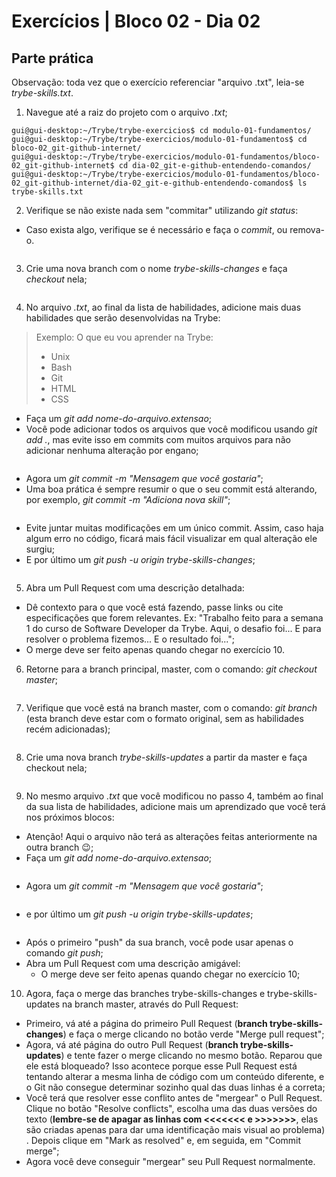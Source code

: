 # Exercícios | Bloco 02 - Dia 02

## Parte prática

Observação: toda vez que o exercício referenciar "arquivo .txt", leia-se *trybe-skills.txt*.

1. Navegue até a raiz do projeto com o arquivo *.txt*;
```
gui@gui-desktop:~/Trybe/trybe-exercicios$ cd modulo-01-fundamentos/
gui@gui-desktop:~/Trybe/trybe-exercicios/modulo-01-fundamentos$ cd bloco-02_git-github-internet/
gui@gui-desktop:~/Trybe/trybe-exercicios/modulo-01-fundamentos/bloco-02_git-github-internet$ cd dia-02_git-e-github-entendendo-comandos/
gui@gui-desktop:~/Trybe/trybe-exercicios/modulo-01-fundamentos/bloco-02_git-github-internet/dia-02_git-e-github-entendendo-comandos$ ls
trybe-skills.txt

```

2. Verifique se não existe nada sem "commitar" utilizando *git status*:
- Caso exista algo, verifique se é necessário e faça o *commit*, ou remova-o.
```

```

3. Crie uma nova branch com o nome *trybe-skills-changes* e faça *checkout* nela;
```

```

4. No arquivo *.txt*, ao final da lista de habilidades, adicione mais duas habilidades que serão desenvolvidas na Trybe:
> Exemplo:
> O que eu vou aprender na Trybe:
>
>- Unix
>- Bash
>- Git
>- HTML
>- CSS
- Faça um *git add nome-do-arquivo.extensao*;
- Você pode adicionar todos os arquivos que você modificou usando *git add .*, mas evite isso em commits com muitos arquivos para não adicionar nenhuma alteração por engano;
```

```
- Agora um *git commit -m "Mensagem que você gostaria"*;
- Uma boa prática é sempre resumir o que o seu commit está alterando, por exemplo, *git commit -m "Adiciona nova skill"*;
```

```
- Evite juntar muitas modificações em um único commit. Assim, caso haja algum erro no código, ficará mais fácil visualizar em qual alteração ele surgiu;
- E por último um *git push -u origin trybe-skills-changes*;
```

```

5. Abra um Pull Request com uma descrição detalhada:
- Dê contexto para o que você está fazendo, passe links ou cite especificações que forem relevantes. Ex: "Trabalho feito para a semana 1 do curso de Software Developer da Trybe. Aqui, o desafio foi... E para resolver o problema fizemos... E o resultado foi...";
- O merge deve ser feito apenas quando chegar no exercício 10.

6. Retorne para a branch principal, master, com o comando: *git checkout master*;
```

```

7. Verifique que você está na branch master, com o comando: *git branch* (esta branch deve estar com o formato original, sem as habilidades recém adicionadas);
```

```

8. Crie uma nova branch *trybe-skills-updates* a partir da master e faça checkout nela;
```

```

9. No mesmo arquivo *.txt* que você modificou no passo 4, também ao final da sua lista de habilidades, adicione mais um aprendizado que você terá nos próximos blocos:
- Atenção! Aqui o arquivo não terá as alterações feitas anteriormente na outra branch 😉;
- Faça um *git add nome-do-arquivo.extensao*;
```

```
- Agora um *git commit -m "Mensagem que você gostaria"*;
```

```
- e por último um *git push -u origin trybe-skills-updates*;
```

```
- Após o primeiro "push" da sua branch, você pode usar apenas o comando *git push*;
- Abra um Pull Request com uma descrição amigável:
    - O merge deve ser feito apenas quando chegar no exercício 10;

10. Agora, faça o merge das branches trybe-skills-changes e trybe-skills-updates na branch master, através do Pull Request:
- Primeiro, vá até a página do primeiro Pull Request (**branch trybe-skills-changes**) e faça o merge clicando no botão verde "Merge pull request";
- Agora, vá até página do outro Pull Request (**branch trybe-skills-updates**) e tente fazer o merge clicando no mesmo botão. Reparou que ele está bloqueado? Isso acontece porque esse Pull Request está tentando alterar a mesma linha de código com um conteúdo diferente, e o Git não consegue determinar sozinho qual das duas linhas é a correta;
- Você terá que resolver esse conflito antes de "mergear" o Pull Request. Clique no botão "Resolve conflicts", escolha uma das duas versões do texto (**lembre-se de apagar as linhas com <<<<<<< e >>>>>>>**, elas são criadas apenas para dar uma identificação mais visual ao problema) . Depois clique em "Mark as resolved" e, em seguida, em "Commit merge";
- Agora você deve conseguir "mergear" seu Pull Request normalmente.